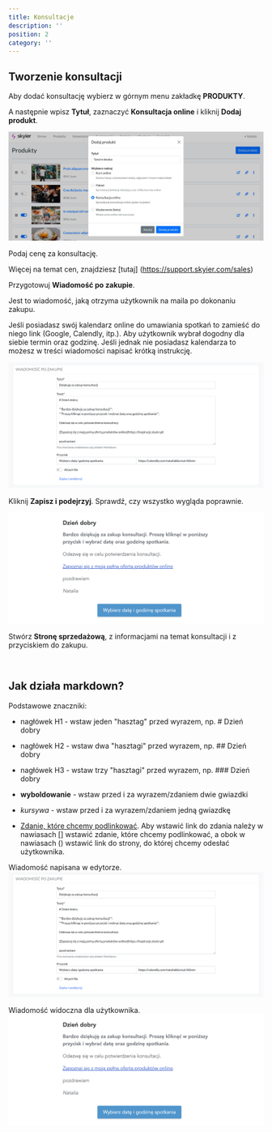 ```yaml
---
title: Konsultacje
description: ''
position: 2
category: ''
---
```


## Tworzenie konsultacji

Aby dodać konsultację wybierz w górnym menu zakładkę **PRODUKTY**.

A następnie wpisz **Tytuł**, zaznaczyć **Konsultacja online** i kliknij **Dodaj produkt**.

<img src="/img/screen-konsultacja-ebook.jpg" alt=""/>

Podaj cenę za konsultację.

Więcej na temat cen, znajdziesz [tutaj] (https://support.skyier.com/sales)

Przygotowuj **Wiadomość po zakupie**. 

Jest to wiadomość, jaką otrzyma użytkownik na maila po dokonaniu zakupu. 

Jeśli posiadasz swój kalendarz online do umawiania spotkań to zamieść do niego link (Google, Calendly, itp.). Aby użytkownik wybrał dogodny dla siebie termin oraz godzinę. Jeśli jednak nie posiadasz kalendarza to możesz w treści wiadomości napisać krótką instrukcję. 

<img src="/img/screen-konsultacja-przed.png" alt=""/>

Kliknij **Zapisz i podejrzyj**. Sprawdź, czy wszystko wygląda poprawnie. 

<img src="/img/screen-konsultacja-po.png" alt=""/>

Stwórz **Stronę sprzedażową**, z informacjami na temat konsultacji i z przyciskiem do zakupu. 

<br/>

## Jak działa markdown? 

Podstawowe znaczniki:

* nagłówek H1 - wstaw jeden "hasztag" przed wyrazem, np. # Dzień dobry

* nagłówek H2 - wstaw dwa "hasztagi" przed wyrazem, np. ## Dzień dobry

* nagłówek H3 - wstaw trzy "hasztagi" przed wyrazem, np. ### Dzień dobry

* **wyboldowanie** - wstaw przed i za wyrazem/zdaniem dwie gwiazdki

* *kursywa* - wstaw przed i za wyrazem/zdaniem jedną gwiazdkę

* [Zdanie, które chcemy podlinkować](https://www.google.com). Aby wstawić link do zdania należy w nawiasach [] wstawić zdanie, które chcemy podlinkować, a obok w nawiasach () wstawić link do strony, do której chcemy odesłać użytkownika.

Wiadomość napisana w edytorze.
<img src="/img/screen-konsultacja-przed.png" alt=""/>

Wiadomość widoczna dla użytkownika.
<img src="/img/screen-konsultacja-po.png" alt=""/>